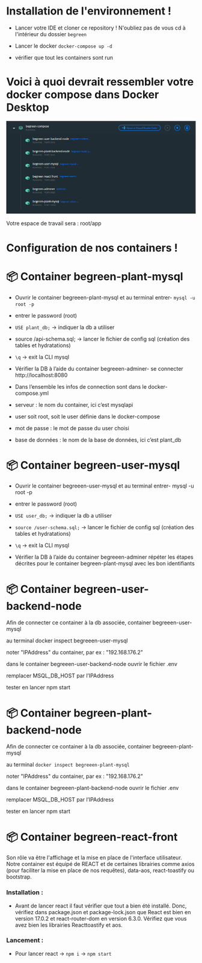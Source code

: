 # Installation de l'environnement ! 

- Lancer votre IDE et cloner ce repository ! N'oubliez pas de vous cd à l'intérieur du dossier `begreen` 

- Lancer le docker `docker-compose up -d`

* vérifier que tout les containers sont run 



# Voici à quoi devrait ressembler votre docker compose dans Docker Desktop 

![GitHub Logo](/compose.PNG)



Votre espace de travail sera : root/app



# Configuration de nos containers ! 


# 📦 Container begreen-plant-mysql

- Ouvrir le container begreeen-plant-mysql et au terminal entrer- `mysql -u root -p`

- entrer le password (root)

- `USE plant_db;` → indiquer la db a utiliser

- source /api-schema.sql; → lancer le fichier de config sql (création des tables et hydratations)

- `\q` → exit la CLI mysql



* Vérifier la DB à l’aide du container begreeen-adminer- se connecter http://localhost:8080

* Dans l’ensemble les infos de connection sont dans le docker-compose.yml

* serveur : le nom du container, ici c’est  mysqlapi

* user soit root, soit le user définie dans le docker-compose

* mot de passe : le mot de passe du user choisi

* base de données : le nom de la base de données, ici c’est  plant_db



# 📦 Container begreen-user-mysql



* Ouvrir le container begreeen-user-mysql et au terminal entrer- mysql -u root -p

- entrer le password (root)

- `USE user_db;` → indiquer la db a utiliser

- `source /user-schema.sql;` → lancer le fichier de config sql (création des tables et hydratations)

- `\q` → exit la CLI mysql

* Vérifier la DB à l’aide du container begreeen-adminer répéter les étapes décrites pour le container begreen-plant-mysql avec les bon identifiants




# 📦 Container begreen-user-backend-node



Afin de connecter ce container à la db associée, container begreeen-user-mysql

au terminal docker inspect begreeen-user-mysql

noter "IPAddress" du container,  par ex : "192.168.176.2"

dans le container begreeen-user-backend-node ouvrir le fichier .env

remplacer MSQL_DB_HOST par l’IPAddress

tester en lancer npm start



# 📦 Container begreen-plant-backend-node



Afin de connecter ce container à la db associée, container begreeen-plant-mysql

au terminal `docker inspect begreeen-plant-mysql`

noter "IPAddress" du container,  par ex : "192.168.176.2"

dans le container begreeen-plant-backend-node ouvrir le fichier .env

remplacer MSQL_DB_HOST par l’IPAddress

tester en lancer npm start


# 📦 Container begreen-react-front

Son rôle va être l'affichage et la mise en place de l'interface utilisateur. Notre container est équipé de REACT et de certaines librairies comme axios (pour faciliter la mise en place de nos requêtes), data-aos, react-toastify ou bootstrap.  


### Installation :

* Avant de lancer react il faut vérifier que tout a bien été installé. Donc, vérifiez dans package.json et package-lock.json que React est bien en version 17.0.2 et react-router-dom en version 6.3.0. Vérifiez que vous avez bien les librairies Reacttoastify et aos. 


### Lancement : 

* Pour lancer react -> `npm i` -> `npm start`



